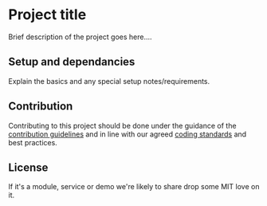 # Project title
Brief description of the project goes here....

## Setup and dependancies
Explain the basics and any special setup notes/requirements.

## Contribution
Contributing to this project should be done under the guidance of the [contribution guidelines](.github/CONTRIBUTING.md) and in line with our agreed [coding standards](https://github.com/Nona-Creative/coding-standards) and best practices.

## License
If it's a module, service or demo we're likely to share drop some MIT love on it.
